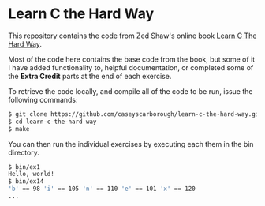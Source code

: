 # Learn C the Hard Way

This repository contains the code from Zed Shaw's online book [Learn C The Hard Way](http://c.learncodethehardway.org/book/).

Most of the code here contains the base code from the book, but some of it I have added functionality to, helpful documentation, or completed some of the __Extra Credit__ parts at the end of each exercise.

To retrieve the code locally, and compile all of the code to be run, issue the following commands:

```bash
$ git clone https://github.com/caseyscarborough/learn-c-the-hard-way.git
$ cd learn-c-the-hard-way
$ make
```

You can then run the individual exercises by executing each them in the bin directory.

```bash
$ bin/ex1
Hello, world!
$ bin/ex14
'b' == 98 'i' == 105 'n' == 110 'e' == 101 'x' == 120
...
```